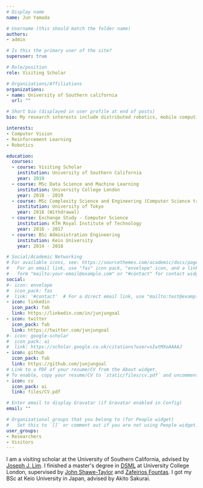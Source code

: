 ```yaml
---
# Display name
name: Jun Yamada

# Username (this should match the folder name)
authors:
- admin

# Is this the primary user of the site?
superuser: true

# Role/position
role: Visiting Scholar

# Organizations/Affiliations
organizations:
- name: University of Southern california
  url: ""

# Short bio (displayed in user profile at end of posts)
bio: My research interests include distributed robotics, mobile computing and programmable matter.

interests:
- Computer Vision
- Reinforcement Learning
- Robotics

education:
  courses:
  - course: Visiting Scholar
    institution: University of Southern California
    year: 2019
  - course: MSc Data Science and Machine Learning
    institution: University College London
    year: 2018 - 2019
  - course: MSc Complexity Science and Engineering (Computer Science track)
    institution: University of Tokyo
    year: 2018 (Withdrawal)
  - course: Exchange Study - Computer Science
    institution: KTH Royal Institute of Technology
    year: 2016 - 2017
  - course: BSc Administration Engineering
    institution: Keio University
    year: 2014 - 2018

# Social/Academic Networking
# For available icons, see: https://sourcethemes.com/academic/docs/page-builder/#icons
#   For an email link, use "fas" icon pack, "envelope" icon, and a link in the
#   form "mailto:your-email@example.com" or "#contact" for contact widget.
social:
#- icon: envelope
#  icon_pack: fas
#  link: '#contact'  # For a direct email link, use "mailto:test@example.org".
- icon: linkedin
  icon_pack: fab
  link: https://linkedin.com/in/junjungoal
- icon: twitter
  icon_pack: fab
  link: https://twitter.com/junjungoal
#- icon: google-scholar
#  icon_pack: ai
#  link: https://scholar.google.co.uk/citations?user=sIwtMXoAAAAJ
- icon: github
  icon_pack: fab
  link: https://github.com/junjungoal
# Link to a PDF of your resume/CV from the About widget.
# To enable, copy your resume/CV to `static/files/cv.pdf` and uncomment the lines below.
- icon: cv
  icon_pack: ai
  link: files/CV.pdf

# Enter email to display Gravatar (if Gravatar enabled in Config)
email: ""

# Organizational groups that you belong to (for People widget)
#   Set this to `[]` or comment out if you are not using People widget.
user_groups:
- Researchers
- Visitors
---
```


I am a visiting scholar at the University of Southern California, advised by [Joseph J. Lim](https://viterbi-web.usc.edu/~limjj/). I finished a master's degree in [DSML](https://www.ucl.ac.uk/prospective-students/graduate/taught-degrees/data-science-machine-learning-msc) at University College London, supervised by [John Shawe-Taylor](http://www0.cs.ucl.ac.uk/staff/J.Shawe-Taylor/) and [Zafeirios Fountas](http://zfountas.com/). I got my BSc at Keio University in Japan, advised by Akito Sakurai.
